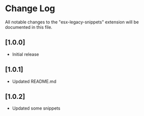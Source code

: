 # Change Log
All notable changes to the "esx-legacy-snippets" extension will be documented in this file.

## [1.0.0]
- Initial release

## [1.0.1]
- Updated README.md

## [1.0.2]
- Updated some snippets